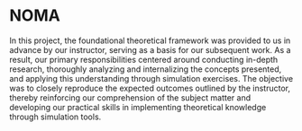 # NOMA
In this project, the foundational theoretical framework was provided to us in advance by our instructor, serving as a basis for our subsequent work. As a result, our primary responsibilities centered around conducting in-depth research, thoroughly analyzing and internalizing the concepts presented, and applying this understanding through simulation exercises. The objective was to closely reproduce the expected outcomes outlined by the instructor, thereby reinforcing our comprehension of the subject matter and developing our practical skills in implementing theoretical knowledge through simulation tools.
